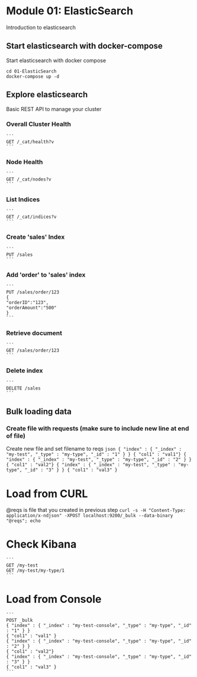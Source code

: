 # Module 01: ElasticSearch
Introduction to elasticsearch

## Start elasticsearch with docker-compose
Start elasticsearch with docker compose
```
cd 01-ElasticSearch
docker-compose up -d
```
## Explore elasticsearch
Basic REST API to manage your cluster

### Overall Cluster Health
    ```
    GET /_cat/health?v
    ```

### Node Health
    ```
    GET /_cat/nodes?v
    ```

### List Indices
    ```
    GET /_cat/indices?v
    ```

### Create 'sales' Index
    ```
    PUT /sales
    ```

### Add 'order' to 'sales' index
    ```
    PUT /sales/order/123
    {
    "orderID":"123",
    "orderAmount":"500"
    }
    ```

### Retrieve document
    ```
    GET /sales/order/123
    ```

### Delete index
    ```
    DELETE /sales
    ```
## Bulk loading data
### Create file with requests (make sure to include new line at end of file)
Create new file and set filename to reqs
    ```json
    { "index" : { "_index" : "my-test", "_type" : "my-type", "_id" : "1" } }
    { "col1" : "val1"}
    { "index" : { "_index" : "my-test", "_type" : "my-type", "_id" : "2" } }
    { "col1" : "val2"}
    { "index" : { "_index" : "my-test", "_type" : "my-type", "_id" : "3" } }
    { "col1" : "val3" }
    ```

# Load from CURL
@reqs is file that you created in previous step
    ```
    curl -s -H "Content-Type: application/x-ndjson" -XPOST localhost:9200/_bulk --data-binary "@reqs"; echo
    ```

# Check Kibana
    ```
    GET /my-test
    GET /my-test/my-type/1
    ```

# Load from Console
    ```
    POST _bulk
    { "index" : { "_index" : "my-test-console", "_type" : "my-type", "_id" : "1" } }
    { "col1" : "val1" }
    { "index" : { "_index" : "my-test-console", "_type" : "my-type", "_id" : "2" } }
    { "col1" : "val2"}
    { "index" : { "_index" : "my-test-console", "_type" : "my-type", "_id" : "3" } }
    { "col1" : "val3" }
    ```
